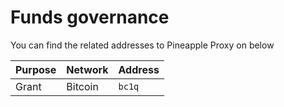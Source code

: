 # Funds governance

You can find the related addresses to Pineapple Proxy on below

| Purpose | Network | Address |
| --- | --- | --- | 
| Grant | Bitcoin | `bc1q` | 
